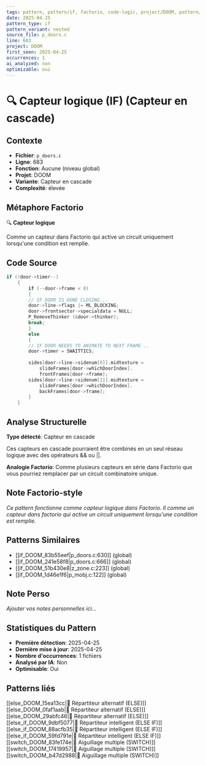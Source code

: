```yaml
---
tags: pattern, pattern/if, factorio, code-logic, project/DOOM, pattern/variant/nested
date: 2025-04-25
pattern_type: if
pattern_variant: nested
source_file: p_doors.c
line: 683
project: DOOM
first_seen: 2025-04-25
occurrences: 1
ai_analyzed: non
optimizable: oui
---
```


# 🔍 Capteur logique (IF) (Capteur en cascade)

## Contexte
- **Fichier**: `p_doors.c`
- **Ligne**: 683
- **Fonction**: Aucune (niveau global)
- **Projet**: DOOM
- **Variante**: Capteur en cascade
- **Complexité**: élevée

## Métaphore Factorio
🔍 **Capteur logique**

Comme un capteur dans Factorio qui active un circuit uniquement lorsqu'une condition est remplie.

## Code Source
```c
if (!door->timer--)
	{
	    if (--door->frame < 0)
	    {
		// IF DOOR IS DONE CLOSING...
		door->line->flags |= ML_BLOCKING;
		door->frontsector->specialdata = NULL;
		P_RemoveThinker (&door->thinker);
		break;
	    }
	    else
	    {
		// IF DOOR NEEDS TO ANIMATE TO NEXT FRAME...
		door->timer = SWAITTICS;
					
		sides[door->line->sidenum[0]].midtexture =
		    slideFrames[door->whichDoorIndex].
		    frontFrames[door->frame];
		sides[door->line->sidenum[1]].midtexture =
		    slideFrames[door->whichDoorIndex].
		    backFrames[door->frame];
	    }
	}
```

## Analyse Structurelle
**Type détecté**: Capteur en cascade

Ces capteurs en cascade pourraient être combinés en un seul réseau logique avec des opérateurs && ou ||.

**Analogie Factorio**:
Comme plusieurs capteurs en série dans Factorio que vous pourriez remplacer par un circuit combinatoire unique.

## Note Factorio-style
*Ce pattern fonctionne comme capteur logique dans Factorio. Il comme un capteur dans factorio qui active un circuit uniquement lorsqu'une condition est remplie.*

## Patterns Similaires
- [[if_DOOM_83b55eef|p_doors.c:630]] (global)
- [[if_DOOM_241e58f8|p_doors.c:666]] (global)
- [[if_DOOM_51b430e8|z_zone.c:223]] (global)
- [[if_DOOM_1d46e1f6|p_mobj.c:122]] (global)

## Note Perso
*Ajouter vos notes personnelles ici...*

## Statistiques du Pattern
- **Première détection**: 2025-04-25
- **Dernière mise à jour**: 2025-04-25
- **Nombre d'occurrences**: 1 fichiers
- **Analysé par IA**: Non
- **Optimisable**: Oui

## Patterns liés
[[else_DOOM_15ea13cc|🔀 Répartiteur alternatif (ELSE)]]
[[else_DOOM_0faf1aab|🔀 Répartiteur alternatif (ELSE)]]
[[else_DOOM_29abfc46|🔀 Répartiteur alternatif (ELSE)]]
[[else_if_DOOM_9dbf5077|🔄 Répartiteur intelligent (ELSE IF)]]
[[else_if_DOOM_88acfb35|🔄 Répartiteur intelligent (ELSE IF)]]
[[else_if_DOOM_59fd791e|🔄 Répartiteur intelligent (ELSE IF)]]
[[switch_DOOM_83fe174e|🔀 Aiguillage multiple (SWITCH)]]
[[switch_DOOM_17419957|🔀 Aiguillage multiple (SWITCH)]]
[[switch_DOOM_b47d2988|🔀 Aiguillage multiple (SWITCH)]]
